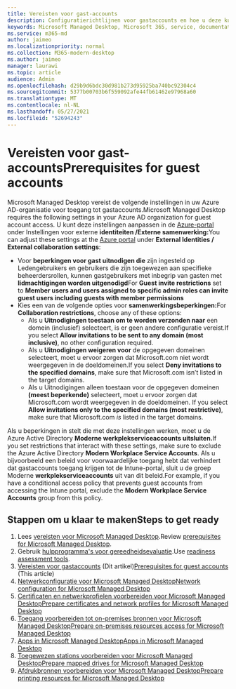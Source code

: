 ```yaml
---
title: Vereisten voor gast-accounts
description: Configuratierichtlijnen voor gastaccounts en hoe u deze kunt aanpassen
keywords: Microsoft Managed Desktop, Microsoft 365, service, documentatie
ms.service: m365-md
author: jaimeo
ms.localizationpriority: normal
ms.collection: M365-modern-desktop
ms.author: jaimeo
manager: laurawi
ms.topic: article
audience: Admin
ms.openlocfilehash: d29b9d6bdc30d981b273d95925ba740bc92304c4
ms.sourcegitcommit: 5377b00703b6f559092afe44fb61462e97968a60
ms.translationtype: MT
ms.contentlocale: nl-NL
ms.lasthandoff: 05/27/2021
ms.locfileid: "52694243"
---
```

# <a name="prerequisites-for-guest-accounts"></a><span data-ttu-id="9f58a-104">Vereisten voor gast-accounts</span><span class="sxs-lookup"><span data-stu-id="9f58a-104">Prerequisites for guest accounts</span></span>

<span data-ttu-id="9f58a-105">Microsoft Managed Desktop vereist de volgende instellingen in uw Azure AD-organisatie voor toegang tot gastaccounts.</span><span class="sxs-lookup"><span data-stu-id="9f58a-105">Microsoft Managed Desktop requires the following settings in your Azure AD organization for guest account access.</span></span> <span data-ttu-id="9f58a-106">U kunt deze instellingen aanpassen in de [Azure-portal](https://portal.azure.com) onder Instellingen voor externe **identiteiten /Externe samenwerking:**</span><span class="sxs-lookup"><span data-stu-id="9f58a-106">You can adjust these settings at the [Azure portal](https://portal.azure.com) under **External Identities / External collaboration settings**:</span></span>

-   <span data-ttu-id="9f58a-107">Voor **beperkingen voor gast uitnodigen die** zijn ingesteld op Ledengebruikers en gebruikers die zijn toegewezen aan specifieke beheerdersrollen, kunnen gastgebruikers met inbegrip van gasten met **lidmachtigingen worden uitgenodigd**</span><span class="sxs-lookup"><span data-stu-id="9f58a-107">For **Guest invite restrictions** set to **Member users and users assigned to specific admin roles can invite guest users including guests with member permissions**</span></span>
-   <span data-ttu-id="9f58a-108">Kies een van de volgende opties voor **samenwerkingsbeperkingen:**</span><span class="sxs-lookup"><span data-stu-id="9f58a-108">For **Collaboration restrictions**, choose any of these options:</span></span>
    -   <span data-ttu-id="9f58a-109">Als u **Uitnodigingen toestaan om te worden verzonden naar** een domein (inclusief) selecteert, is er geen andere configuratie vereist.</span><span class="sxs-lookup"><span data-stu-id="9f58a-109">If you select **Allow invitations to be sent to any domain (most inclusive)**, no other configuration required.</span></span>
    -   <span data-ttu-id="9f58a-110">Als u **Uitnodigingen weigeren voor** de opgegeven domeinen selecteert, moet u ervoor zorgen dat Microsoft.com niet wordt weergegeven in de doeldomeinen.</span><span class="sxs-lookup"><span data-stu-id="9f58a-110">If you select **Deny invitations to the specified domains**, make sure that Microsoft.com isn’t listed in the target domains.</span></span>
    -   <span data-ttu-id="9f58a-111">Als u Uitnodigingen alleen toestaan voor de opgegeven domeinen **(meest beperkende)** selecteert, moet u ervoor zorgen dat Microsoft.com wordt weergegeven in de doeldomeinen. </span><span class="sxs-lookup"><span data-stu-id="9f58a-111">If you select **Allow invitations only to the specified domains (most restrictive)**, make sure that Microsoft.com *is* listed in the target domains.</span></span>

<span data-ttu-id="9f58a-112">Als u beperkingen in stelt die met deze instellingen werken, moet u de Azure Active Directory **Moderne werkplekserviceaccounts uitsluiten.**</span><span class="sxs-lookup"><span data-stu-id="9f58a-112">If you set restrictions that interact with these settings, make sure to exclude the Azure Active Directory **Modern Workplace Service Accounts**.</span></span> <span data-ttu-id="9f58a-113">Als u bijvoorbeeld een beleid voor voorwaardelijke toegang hebt dat verhindert dat gastaccounts toegang krijgen tot de Intune-portal, sluit u de groep Moderne **werkplekserviceaccounts** uit van dit beleid.</span><span class="sxs-lookup"><span data-stu-id="9f58a-113">For example, if you have a conditional access policy that prevents guest accounts from accessing the Intune portal, exclude the **Modern Workplace Service Accounts** group from this policy.</span></span>

## <a name="steps-to-get-ready"></a><span data-ttu-id="9f58a-114">Stappen om u klaar te maken</span><span class="sxs-lookup"><span data-stu-id="9f58a-114">Steps to get ready</span></span>

1. <span data-ttu-id="9f58a-115">Lees [vereisten voor Microsoft Managed Desktop](prerequisites.md).</span><span class="sxs-lookup"><span data-stu-id="9f58a-115">Review [prerequisites for Microsoft Managed Desktop](prerequisites.md).</span></span>
2. <span data-ttu-id="9f58a-116">Gebruik [hulpprogramma's voor gereedheidsevaluatie](readiness-assessment-tool.md).</span><span class="sxs-lookup"><span data-stu-id="9f58a-116">Use [readiness assessment tools](readiness-assessment-tool.md).</span></span>
3. <span data-ttu-id="9f58a-117">[Vereisten voor gastaccounts](guest-accounts.md) (Dit artikel)</span><span class="sxs-lookup"><span data-stu-id="9f58a-117">[Prerequisites for guest accounts](guest-accounts.md) (This article)</span></span>
4. [<span data-ttu-id="9f58a-118">Netwerkconfiguratie voor Microsoft Managed Desktop</span><span class="sxs-lookup"><span data-stu-id="9f58a-118">Network configuration for Microsoft Managed Desktop</span></span>](network.md)
5. [<span data-ttu-id="9f58a-119">Certificaten en netwerkprofielen voorbereiden voor Microsoft Managed Desktop</span><span class="sxs-lookup"><span data-stu-id="9f58a-119">Prepare certificates and network profiles for Microsoft Managed Desktop</span></span>](certs-wifi-lan.md)
6. [<span data-ttu-id="9f58a-120">Toegang voorbereiden tot on-premises bronnen voor Microsoft Managed Desktop</span><span class="sxs-lookup"><span data-stu-id="9f58a-120">Prepare on-premises resources access for Microsoft Managed Desktop</span></span>](authentication.md)
7. [<span data-ttu-id="9f58a-121">Apps in Microsoft Managed Desktop</span><span class="sxs-lookup"><span data-stu-id="9f58a-121">Apps in Microsoft Managed Desktop</span></span>](apps.md)
8. [<span data-ttu-id="9f58a-122">Toegewezen stations voorbereiden voor Microsoft Managed Desktop</span><span class="sxs-lookup"><span data-stu-id="9f58a-122">Prepare mapped drives for Microsoft Managed Desktop</span></span>](mapped-drives.md)
9. [<span data-ttu-id="9f58a-123">Afdrukbronnen voorbereiden voor Microsoft Managed Desktop</span><span class="sxs-lookup"><span data-stu-id="9f58a-123">Prepare printing resources for Microsoft Managed Desktop</span></span>](printing.md)
